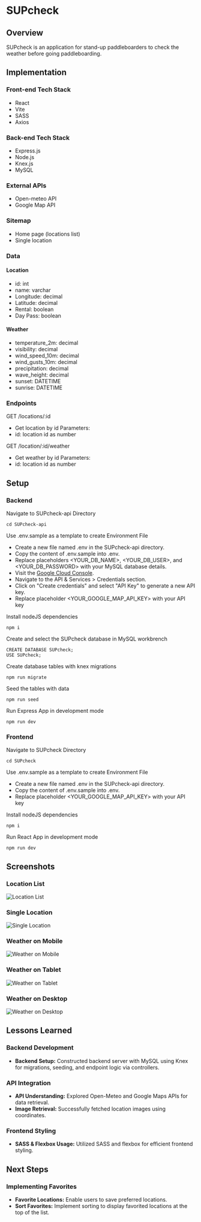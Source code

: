 # SUPcheck

## Overview

SUPcheck is an application for stand-up paddleboarders to check the weather before going paddleboarding.

## Implementation

### Front-end Tech Stack

- React
- Vite
- SASS
- Axios

### Back-end Tech Stack
- Express.js
- Node.js
- Knex.js
- MySQL

### External APIs

- Open-meteo API
- Google Map API

### Sitemap

- Home page (locations list)
- Single location 

### Data
#### Location
- id: int
- name: varchar
- Longitude: decimal
- Latitude: decimal
- Rental: boolean
- Day Pass: boolean

#### Weather
- temperature_2m: decimal
- visibility: decimal
- wind_speed_10m: decimal
- wind_gusts_10m: decimal
- precipitation: decimal
- wave_height: decimal
- sunset: DATETIME
- sunrise: DATETIME

### Endpoints

GET /locations/:id
- Get location by id
Parameters:
- id: location id as number

GET /location/:id/weather
- Get weather by id
Parameters:
- id: location id as number

## Setup
### Backend 
Navigate to SUPcheck-api Directory

```
cd SUPcheck-api
```
Use .env.sample as a template to create Environment File
- Create a new file named .env in the SUPcheck-api directory.
- Copy the content of .env.sample into .env.
- Replace placeholders <YOUR_DB_NAME>, <YOUR_DB_USER>, and <YOUR_DB_PASSWORD> with your MySQL database details.
- Visit the [Google Cloud Console](https://console.cloud.google.com/).
- Navigate to the API & Services > Credentials section.
- Click on "Create credentials" and select "API Key" to generate a new API key.
- Replace placeholder <YOUR_GOOGLE_MAP_API_KEY> with your API key

Install nodeJS dependencies
```
npm i
```
Create and select the SUPcheck database in MySQL workbrench
```
CREATE DATABASE SUPcheck;
USE SUPcheck;
```

Create database tables with knex migrations
```
npm run migrate
```

Seed the tables with data
```
npm run seed
```

Run Express App in development mode
```
npm run dev
```
### Frontend 
Navigate to SUPcheck Directory

```
cd SUPcheck
```

Use .env.sample as a template to create Environment File
- Create a new file named .env in the SUPcheck-api directory.
- Copy the content of .env.sample into .env.
- Replace placeholder <YOUR_GOOGLE_MAP_API_KEY> with your API key

Install nodeJS dependencies
```
npm i
```
Run React App in development mode
```
npm run dev
```
## Screenshots

### Location List
![Location List](./screenshots/location-list.png)

### Single Location
![Single Location](./screenshots/single-location.png)

### Weather on Mobile
![Weather on Mobile](./screenshots/weather-mobile.png)

### Weather on Tablet
![Weather on Tablet](./screenshots/weather-tablet.png)

### Weather on Desktop
![Weather on Desktop](./screenshots/weather-desktop.png)


## Lessons Learned

### Backend Development
- **Backend Setup:** Constructed backend server with MySQL using Knex for migrations, seeding, and endpoint logic via controllers.
### API Integration
- **API Understanding:** Explored Open-Meteo and Google Maps APIs for data retrieval.
- **Image Retrieval:** Successfully fetched location images using coordinates.

### Frontend Styling 
- **SASS & Flexbox Usage:** Utilized SASS and flexbox for efficient frontend styling.

## Next Steps

### Implementing Favorites
- **Favorite Locations:** Enable users to save preferred locations.
- **Sort Favorites:** Implement sorting to display favorited locations at the top of the list.